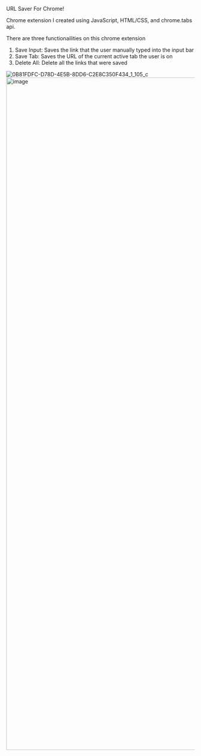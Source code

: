 URL Saver For Chrome!

Chrome extension I created using JavaScript, HTML/CSS, and chrome.tabs api.

There are three functionailities on this chrome extension
  1. Save Input: Saves the link that the user manually typed into the input bar
  2. Save Tab: Saves the URL of the current active tab the user is on
  3. Delete All: Delete all the links that were saved 



![0B81FDFC-D78D-4E5B-8DD6-C2E8C350F434_1_105_c](https://user-images.githubusercontent.com/88065831/167686853-87acfdef-468b-4de5-b5b4-cbe827fdfdc7.jpeg)
<img width="1792" alt="image" src="https://user-images.githubusercontent.com/88065831/167687580-644fd2b5-51de-486a-8dd7-ffc5e07b8a85.png">
